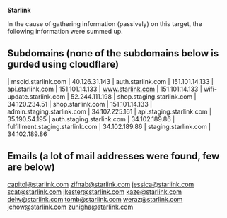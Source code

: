 **Starlink**

In the cause of gathering information (passively) on this target, the following information were summed up.

Subdomains (none of the subdomains below is gurded using cloudflare)
--

| msoid.starlink.com | 40.126.31.143 
| auth.starlink.com | 151.101.14.133 
| api.starlink.com | 151.101.14.133 
| www.starlink.com | 151.101.14.133 
| wifi-update.starlink.com | 52.244.111.198 
| shop.staging.starlink.com | 34.120.234.51 
| shop.starlink.com | 151.101.14.133 
| admin.staging.starlink.com | 34.107.225.161 
| api.staging.starlink.com | 35.190.54.195
| auth.staging.starlink.com | 34.102.189.86
| fulfillment.staging.starlink.com | 34.102.189.86 
| staging.starlink.com | 34.102.189.86




Emails (a lot of mail addresses were found, few are below)
--

capitol@starlink.com
zifnab@starlink.com
jessica@starlink.com
scat@starlink.com
jkester@starlink.com
kaze@starlink.com
delw@starlink.com
tomb@starlink.com
weraz@starlink.com
jchow@starlink.com
zunigha@starlink.com
